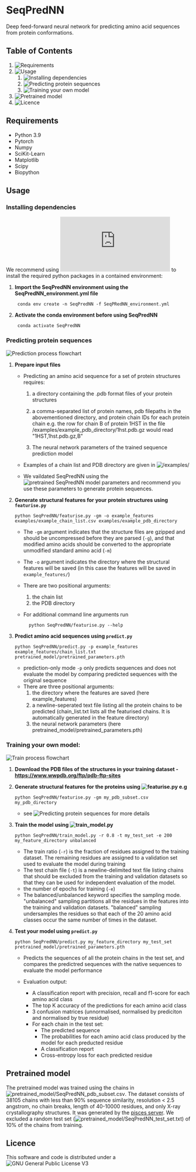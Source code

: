 # SeqPredNN

Deep feed-forward neural network for predicting amino acid sequences from protein conformations.


## Table of Contents

1. ![Requirements](##Requirements)
2. ![Usage](##Usage)
      1. ![Installing dependencies](###Installing-dependencies)
      2. ![Predicting protein sequences](###Predicting-protein-sequences)
      3. ![Training your own model](###Training-your-own-model)
3. ![Pretrained model](##Pretrained-model)
4. ![Licence](##Licence)



## Requirements

* Python 3.9
* Pytorch
* Numpy
* SciKit-Learn
* Matplotlib
* Scipy
* Biopython


## Usage


### Installing dependencies

We recommend using ![conda](https://docs.conda.io/projects/conda/en/stable/user-guide/install/index.html) to install the required python packages in a contained environment:

1. **Import the SeqPredNN environment using the SeqPredNN_environment.yml file**

        conda env create -n SeqPredNN -f SeqPRedNN_environment.yml
        
2. **Activate the conda environment before using SeqPredNN**

        conda activate SeqPredNN


### Predicting protein sequences

![Prediction process flowchart](/prediction_diagram.png)

1.  **Prepare input files**

      - Predicting an amino acid sequence for a set of protein structures requires:
        
           1. a directory containing the .pdb format files of your protein structures
        
           2. a comma-separated list of protein names, pdb filepaths in the abovementioned directory, and protein chain IDs for each protein chain e.g. the row for chain B of protein 1HST in the file /examples/example_pdb_directory/1hst.pdb.gz would read "1HST,1hst.pdb.gz,B"
      
           3. The neural network parameters of the trained sequence prediction model
      
      - Examples of a chain list and PDB directory are given in ![/examples/](/example)
      
      - We vaildated SeqPredNN using the ![pretrained SeqPredNN model parameters](
##Pretrained-model) and recommend you use these parameters to generate protein sequences.

2.  **Generate structural features for your protein structures using `featurise.py`**
        
        python SeqPredNN/featurise.py -gm -o example_features examples/example_chain_list.csv examples/example_pdb_directory
 
    - The `-gm` argument indicates that the structure files are gzipped and should be uncompressed before they are parsed (`-g`), and that modified amino acids should be converted to the appropriate unmodified standard amino acid (`-m`)
    - The `-o` argument indicates the directory where the structural features will be saved (in this case the features will be saved in `example_features/`)
    - There are two positional arguments:
      1. the chain list
      2. the PDB directory
    - For additional command line arguments run 
    
            python SeqPredNN/featurise.py --help

2. **Predict amino acid sequences using `predict.py`**

       python SeqPredNN/predict.py -p example_features example_features/chain_list.txt pretrained_model/pretrained_parameters.pth
 
    - prediction-only mode `-p` only predicts sequences and does not evaluate the model by comparing predicted sequences with the original sequence
    - There are three positional arguments:
      1. the directory where the features are saved (here example_features)
      2. a newline-seperated text file listing all the protein chains to be predicted (chain_list.txt lists all the featurised chains. It is automatically generated in the feature directory)
      3. the neural network parameters (here pretrained_model/pretrained_parameters.pth)
 
 
### Training your own model:

![Train process flowchart](/train_diagram.png)

1. **Download the PDB files of the structures in your training dataset - https://www.wwpdb.org/ftp/pdb-ftp-sites**


2. **Generate structural features for the proteins using ![featurise.py](/SeqPredNN) e.g** 

       python SeqPredNN/featurise.py -gm my_pdb_subset.csv my_pdb_directory
      
    - see ![**Predicting protein sequences**](###Predicting-protein-sequences) for more details
    
 
3. **Train the model using ![train_model.py](/SeqPredNN)**

       python SeqPredNN/train_model.py -r 0.8 -t my_test_set -e 200 my_feature_directory unbalanced

    - The train ratio (`-r`) is the fraction of residues assigned to the training dataset. The remaining residues are assigned to a validation set used to evaluate the model during training
    - The test chain file (`-t`)  is a newline-delimited text file listing chains that should be excluded from the training and validation datasets so that they can be used for independent evaluation of the model.
    - the number of epochs for training (`-e`)
    - The balanced/unbalanced keyword specifies the sampling mode. "unbalanced" sampling partitions all the residues in the features into the training and validation datasets. "balanced" sampling undersamples the residues so that each of the 20 amino acid classes occur the same number of times in the dataset.


4. **Test your model using `predict.py`**
                
       python SeqPredNN/predict.py my_feature_directory my_test_set pretrained_model/pretrained_parameters.pth
       
   - Predicts the sequences of all the protein chains in the test set, and compares the predictred sequences with the native sequences to evaluate the model performance 
          
   - Evaluation output:
     - A classification report with precision, recall and f1-score for each amino acid class
     - The top K accuracy of the predictions for each amino acid class
     - 3 confusion matrices (unnormalised, normalised by prediciton and normalised by true residue)
     - For each chain in the test set:
       - The predicted sequence
       - The probabilities for each amino acid class produced by the model for each preducted residue
       - A classification report
       - Cross-entropy loss for each predicted residue

## Pretrained model 

The pretrained model was trained using the chains in ![pretrained_model/SeqPredNN_pdb_subset.csv](/pretrained_model). The dataset consists of 38105 chains with less than 90% sequence similarity, resolution < 2.5 angstrom, no chain breaks, length of 40-10000 residues, and only X-ray crystallography structures. It was generated by the [pisces server](https://dunbrack.fccc.edu/pisces/). We excluded a random test set (![pretrained_model/SeqPredNN_test_set.txt](/pretrained_model)) of 10% of the chains from training. 

## Licence
This software and code is distributed under a ![GNU General Public License V3](/Licence)
